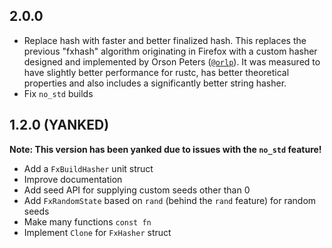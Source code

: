 ## 2.0.0

- Replace hash with faster and better finalized hash.
  This replaces the previous "fxhash" algorithm originating in Firefox
  with a custom hasher designed and implemented by Orson Peters ([`@orlp`](https://github.com/orlp)).
  It was measured to have slightly better performance for rustc, has better theoretical properties
  and also includes a significantly better string hasher.
- Fix `no_std` builds

## 1.2.0 (**YANKED**)

**Note: This version has been yanked due to issues with the `no_std` feature!**

- Add a `FxBuildHasher` unit struct
- Improve documentation
- Add seed API for supplying custom seeds other than 0
- Add `FxRandomState` based on `rand` (behind the `rand` feature) for random seeds
- Make many functions `const fn`
- Implement `Clone` for `FxHasher` struct
